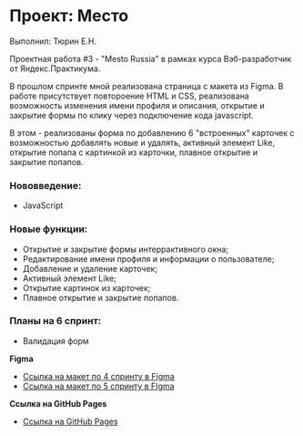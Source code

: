 # Проект: Место

Выполнил: Тюрин Е.Н.

Проектная работа #3 - "Mesto Russia" в рамках курса Вэб-разработчик от Яндекс.Практикума.

В прошлом спринте мной реализована страница с макета из Figma. В работе присутствует повтороение HTML и CSS, реализована возможность изменения имени профиля и описания, открытие и закрытие формы по клику через подключение кода javascript.

В этом - реализованы форма по добавлению 6 "встроенных" карточек с возможностью добавлять новые и удалять, активный элемент Like, открытие попапа с картинкой из карточки, плавное открытие и закрытие попапов.

### Нововведение:

* JavaScript

### Новые функции:

* Открытие и закрытие формы интеррактивного окна;
* Редактирование имени профиля и информации о пользователе;
* Добавление и удаление карточек;
* Активный элемент Like;
* Открытие картинок из карточек;
* Плавное открытие и закрытие попапов.

### Планы на 6 спринт:

* Валидация форм

**Figma**

* [Ссылка на макет по 4 спринту в Figma](https://www.figma.com/file/2cn9N9jSkmxD84oJik7xL7/JavaScript.-Sprint-4?node-id=0%3A1)
* [Ссылка на макет по 5 спринту в FIgma](https://www.figma.com/file/bjyvbKKJN2naO0ucURl2Z0/JavaScript.-Sprint-5?node-id=50160%3A172&t=nKRR2fLUHJwBkHKL-0)

**Ссылка на GitHub Pages**

* [Ссылка на GitHub Pages](https://etiurin.github.io/mesto/)